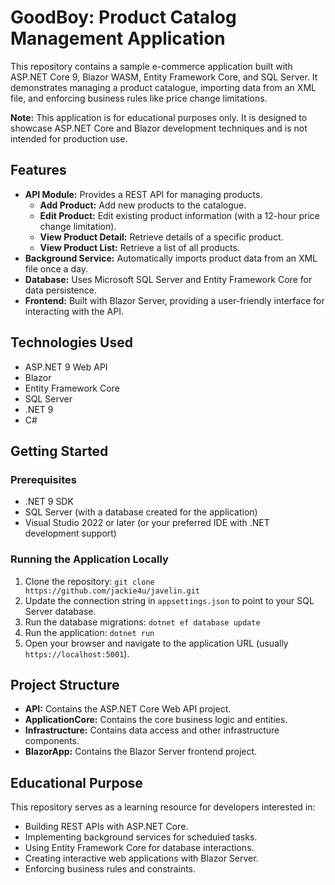 # GoodBoy: Product Catalog Management Application

This repository contains a sample e-commerce application built with ASP.NET Core 9, Blazor WASM, Entity Framework Core, and SQL Server. It demonstrates managing a product catalogue, importing data from an XML file, and enforcing business rules like price change limitations.

**Note:** This application is for educational purposes only. It is designed to showcase ASP.NET Core and Blazor development techniques and is not intended for production use.

## Features

* **API Module:** Provides a REST API for managing products.
    * **Add Product:** Add new products to the catalogue.
    * **Edit Product:** Edit existing product information (with a 12-hour price change limitation).
    * **View Product Detail:** Retrieve details of a specific product.
    * **View Product List:** Retrieve a list of all products.
* **Background Service:** Automatically imports product data from an XML file once a day.
* **Database:** Uses Microsoft SQL Server and Entity Framework Core for data persistence.
* **Frontend:** Built with Blazor Server, providing a user-friendly interface for interacting with the API.

## Technologies Used

* ASP.NET 9 Web API
* Blazor
* Entity Framework Core
* SQL Server
* .NET 9
* C#

## Getting Started

### Prerequisites

* .NET 9 SDK
* SQL Server (with a database created for the application)
* Visual Studio 2022 or later (or your preferred IDE with .NET development support)

### Running the Application Locally

1. Clone the repository: `git clone https://github.com/jackie4u/javelin.git`
2. Update the connection string in `appsettings.json` to point to your SQL Server database.
3. Run the database migrations: `dotnet ef database update`
4. Run the application: `dotnet run`
5. Open your browser and navigate to the application URL (usually `https://localhost:5001`).

## Project Structure

* **API:** Contains the ASP.NET Core Web API project.
* **ApplicationCore:** Contains the core business logic and entities.
* **Infrastructure:** Contains data access and other infrastructure components.
* **BlazorApp:** Contains the Blazor Server frontend project.

## Educational Purpose

This repository serves as a learning resource for developers interested in:

* Building REST APIs with ASP.NET Core.
* Implementing background services for scheduled tasks.
* Using Entity Framework Core for database interactions.
* Creating interactive web applications with Blazor Server.
* Enforcing business rules and constraints.
